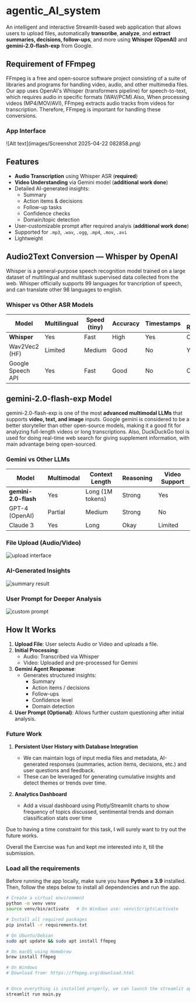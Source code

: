 # agentic_AI_system

An intelligent and interactive Streamlit-based web application that allows users to upload files, automatically **transcribe**, **analyze**, and **extract summaries, decisions, follow-ups**, and more using **Whisper (OpenAI)** and **gemini-2.0-flash-exp** from Google.

## Requirement of FFmpeg
FFmpeg is a free and open-source software project consisting of a suite of libraries and programs for handling video, audio, and other multimedia files.
Our app uses OpenAI's Whisper (transformers pipeline) for speech-to-text, which requires audio in specific formats (WAV/PCM).Also, When processing videos (MP4/MOV/AVI), FFmpeg extracts audio tracks from videos for transcription. Therefore, FFmpeg is important for handling these conversions.

### App Interface
![Alt text](images/Screenshot 2025-04-22 082858.png)

## Features

- **Audio Transcription** using Whisper ASR (**required**)
- **Video Understanding** via Gemini model (**additional work done**)
- Detailed AI-generated insights:
  - Summary
  - Action items & decisions
  - Follow-up tasks
  - Confidence checks
  - Domain/topic detection
- User-customizable prompt after required analyis (**additional work done**) 
- Supported for `.mp3`, `.wav`, `.ogg`, `.mp4`, `.mov`, `.avi`
- Lightweight
  

## Audio2Text Conversion — Whisper by OpenAI

Whisper is a general-purpose speech recognition model trained on a large dataset of multilingual and multitask supervised data collected from the web. Whisper officially supports 99 languages for trancription of speech, and can translate other 98 languages to english.


### Whisper vs Other ASR Models

| Model           | Multilingual | Speed (tiny) | Accuracy | Timestamps | GPU Recommended |
|----------------|--------------|--------------|----------|------------|------------------|
| **Whisper**     | Yes       | Fast       | High   | Yes      | Optional      |
| Wav2Vec2 (HF)   | Limited   | Medium     | Good   | No       | Yes           |
| Google Speech API | Yes     | Fast       | Good   | No       | Cloud-only    |


## gemini-2.0-flash-exp Model

gemini-2.0-flash-exp is one of the most **advanced multimodal LLMs** that supports **video, text, and image** inputs. Google gemini is considered to be a better storyteller than other open-source models, making it a good fit for analyzing full-length videos or long transcriptions. Also, DuckDuckGo tool is used for doing real-time web search for giving supplement information, with main advantage being open-sourced.

### Gemini vs Other LLMs

| Model         | Multimodal | Context Length | Reasoning | Video Support | 
|---------------|------------|----------------|-----------|----------------|
| **gemini-2.0-flash** | Yes     | Long (1M tokens) | Strong | Yes         | 
| GPT-4 (OpenAI) | Partial | Medium        | Strong | No           | 
| Claude 3       | Yes     | Long          | Okay   | Limited      | 



### File Upload (Audio/Video)
![upload interface](images/upload-interface.png)

### AI-Generated Insights
![summary result](images/summary-insights.png)

### User Prompt for Deeper Analysis
![custom prompt](images/user-prompt.png)


## How It Works

1. **Upload File**: User selects Audio or Video and uploads a file.
2. **Initial Processing**:
   - Audio: Transcribed via Whisper
   - Video: Uploaded and pre-processed for Gemini
3. **Gemini Agent Response**:
   - Generates structured insights:
     - Summary
     - Action items / decisions
     - Follow-ups
     - Confidence level
     - Domain detection
4. **User Prompt (Optional)**: Allows further custom questioning after initial analysis.

### Future Work


1. **Persistent User History with Database Integration**
   - We can maintain logs of input media files and metadata, AI-generated responses (summaries, action items, decisions, etc.) and user questions and feedback.
   - These can be leveraged for generating cumulative insights and detect themes or trends over time.

2. **Analytics Dashboard**
   - Add a visual dashboard using Plotly/Streamlit charts to show frequency of topics discussed, sentimental trends and domain classification stats over time

Due to having a time constraint for this task, I will surely want to try out the future works.

Overall the Exercise was fun and kept me interested into it, till the submission.


### Load all the requirements

Before running the app locally, make sure you have **Python ≥ 3.9** installed. Then, follow the steps below to install all dependencies and run the app.

```bash
# Create a virtual environment 
python -m venv venv
source venv/bin/activate   # On Windows use: venv\Scripts\activate

# Install all required packages
pip install -r requirements.txt

# On Ubuntu/Debian
sudo apt update && sudo apt install ffmpeg

# On macOS using Homebrew
brew install ffmpeg

# On Windows
# Download from: https://ffmpeg.org/download.html


# Once everything is installed properly, we can launch the streamlit app
streamlit run main.py
